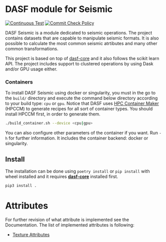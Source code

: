 # DASF module for Seismic

[![Continuous Test](https://github.com/discovery-unicamp/dasf-seismic/actions/workflows/ci.yaml/badge.svg)](https://github.com/discovery-unicamp/dasf-seismic/actions/workflows/ci.yaml)
[![Commit Check Policy](https://github.com/discovery-unicamp/dasf-seismic/actions/workflows/commit-check.yaml/badge.svg)](https://github.com/discovery-unicamp/dasf-seismic/actions/workflows/commit-check.yaml)

DASF Seismic is a module dedicated to seismic operations. The project contains 
datasets that are capable to manipulate seismic formats. It is also possible
to calculate the most common seismic atrtibutes and many other common
transformations.

This project is based on top of [dasf-core](https://github.com/lmcad-unicamp/dasf-core) 
and it also follows the scikit learn API. The project includes support to 
clustered operations by using Dask and/or GPU usage either.

### Containers

To install DASF Seismic using docker or singularity, you must in the go to the
`build/` directory and execute the command below directory according to your
build type: `cpu` or `gpu`. Notice that DASF uses [HPC Container Maker](https://github.com/NVIDIA/hpc-container-maker)
(HPCCM) to generate recipes for all sort of container types. You should install
HPCCM first, in order to generate them.

```bash
./build_container.sh --device <cpu|gpu>
```

You can also configure other parameters of the container if you want. Run `-h`
for further information. It includes the container backend: docker or
singularity.

## Install

The installation can be done using `poetry install` or `pip install` with 
wheel installed and it requires [**dasf-core**](https://github.com/discovery-unicamp/dasf-core)
installed first.

```bash
pip3 install .
```

# Attributes

For further revision of what attribute is implemented see the Documentation. 
The list of implemented attributes is following:

- [Texture Attributes](docs/attributes/texture.md)
